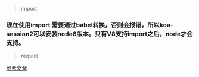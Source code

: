 > import

### 现在使用import 需要通过babel转换，否则会报错，所以koa-session2可以安装node6版本。只有V8支持import之后，node才会支持。

> require

[参考文章](http://imweb.io/topic/582293894067ce9726778be9?utm_source=tuicool&utm_medium=referral)